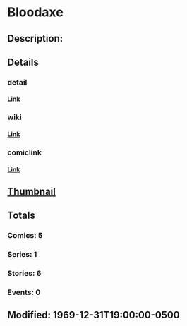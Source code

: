 # Bloodaxe
## Description: 
## Details
### detail
#### [Link](http://marvel.com/characters/316/bloodaxe?utm_campaign=apiRef&utm_source=225578a89fc76f3d20fbffda5d17a88d)
### wiki
#### [Link](http://marvel.com/universe/Bloodaxe?utm_campaign=apiRef&utm_source=225578a89fc76f3d20fbffda5d17a88d)
### comiclink
#### [Link](http://marvel.com/comics/characters/1011073/bloodaxe?utm_campaign=apiRef&utm_source=225578a89fc76f3d20fbffda5d17a88d)
## [Thumbnail](http://i.annihil.us/u/prod/marvel/i/mg/b/40/image_not_available.jpg)
## Totals
### Comics: 5
### Series: 1
### Stories: 6
### Events: 0
## Modified: 1969-12-31T19:00:00-0500